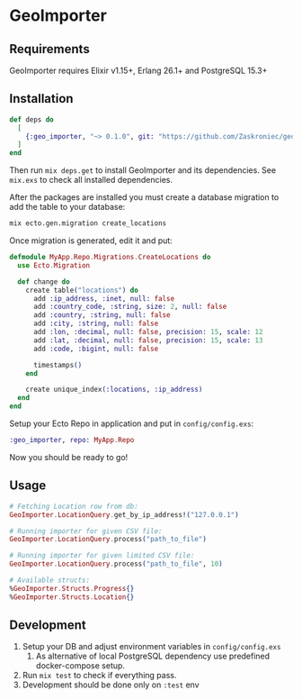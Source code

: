 # GeoImporter

## Requirements

GeoImporter requires Elixir v1.15+, Erlang 26.1+ and PostgreSQL 15.3+

## Installation

```elixir
def deps do
  [
    {:geo_importer, "~> 0.1.0", git: "https://github.com/Zaskroniec/geo_importer"}
  ]
end
```

Then run `mix deps.get` to install GeoImporter and its dependencies. See `mix.exs` to check all installed dependencies.

After the packages are installed you must create a database migration to add the  table to your database:

```bash
mix ecto.gen.migration create_locations
```

Once migration is generated, edit it and put:

```elixir
defmodule MyApp.Repo.Migrations.CreateLocations do
  use Ecto.Migration

  def change do
    create table("locations") do
      add :ip_address, :inet, null: false
      add :country_code, :string, size: 2, null: false
      add :country, :string, null: false
      add :city, :string, null: false
      add :lon, :decimal, null: false, precision: 15, scale: 12
      add :lat, :decimal, null: false, precision: 15, scale: 13
      add :code, :bigint, null: false

      timestamps()
    end

    create unique_index(:locations, :ip_address)
  end
end
```

Setup your Ecto Repo in application and put in `config/config.exs`:

```elixir
:geo_importer, repo: MyApp.Repo
```

Now you should be ready to go!

## Usage

```elixir
# Fetching Location row from db:
GeoImporter.LocationQuery.get_by_ip_address!("127.0.0.1")

# Running importer for given CSV file:
GeoImporter.LocationQuery.process("path_to_file")

# Running importer for given limited CSV file:
GeoImporter.LocationQuery.process("path_to_file", 10)

# Available structs:
%GeoImporter.Structs.Progress{}
%GeoImporter.Structs.Location{}
```

## Development

1. Setup your DB and adjust environment variables in `config/config.exs`
    1. As alternative of local PostgreSQL dependency use predefined docker-compose setup.
1. Run `mix test` to check if everything pass.
1. Development should be done only on `:test` env


